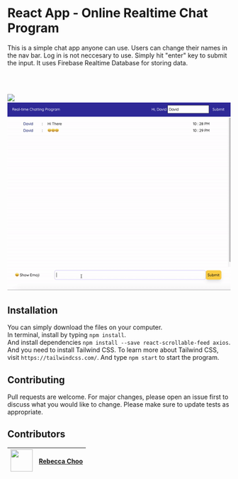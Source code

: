 # React App - Online Realtime Chat Program

This is a simple chat app anyone can use. Users can change their names in the nav bar. Log in is not neccesary to use. Simply hit "enter" key to submit the input. It uses Firebase Realtime Database for storing data.

<br /><br />

<img src="https://github.com/rebeccachoo/react-chatting-app/blob/main/ezgif.com-gif-maker.gif?raw=true" />
<img src="https://github.com/rebeccachoo/react-chat-app/blob/main/ezgif.com-gif-maker%20(3).gif?raw=true" />
 

## Installation

You can simply download the files on your computer. <br />
In terminal, install by typing `npm install`.  <br />
And install dependencies `npm install --save react-scrollable-feed axios`.  <br />
And you need to install Tailwind CSS. To learn more about Tailwind CSS, visit `https://tailwindcss.com/`.
And type `npm start` to start the program.

 
## Contributing

Pull requests are welcome. For major changes, please open an issue first to discuss what you would like to change.
Please make sure to update tests as appropriate. 


##  Contributors

|  <img src="https://avatars.githubusercontent.com/u/254729?s=460&u=58ed23724180265db677357b4133d4ef970d6407&v=4" width="50" height="50" /> |<a href="https://github.com/rebeccachoo" target="_blank">Rebecca Choo</a>| 
| ----------- | ----------- |
